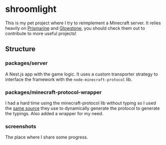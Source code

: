 # shroomlight

This is my pet project where I try to reimplement a Minecraft server. It relies heavily on [Prismarine](https://github.com/PrismarineJS) and [Glowstone](https://github.com/GlowstoneMC/Glowstone), you should check them out to contribute to more useful projects!

## Structure

### packages/server

A Nest.js app with the game logic. It uses a custom transporter strategy to interface the framework with the `node-minecraft-protocol` lib.

### packages/minecraft-protocol-wrapper

I had a hard time using the minecraft-protocol lib without typing so I used the [same source](https://github.com/PrismarineJS/minecraft-data/blob/master/data/pc/1.16/protocol.json) they use to dynamically generate the protocol to generate the typings. Also added a wrapper for my need.

### screenshots

The place where I share some progress.
